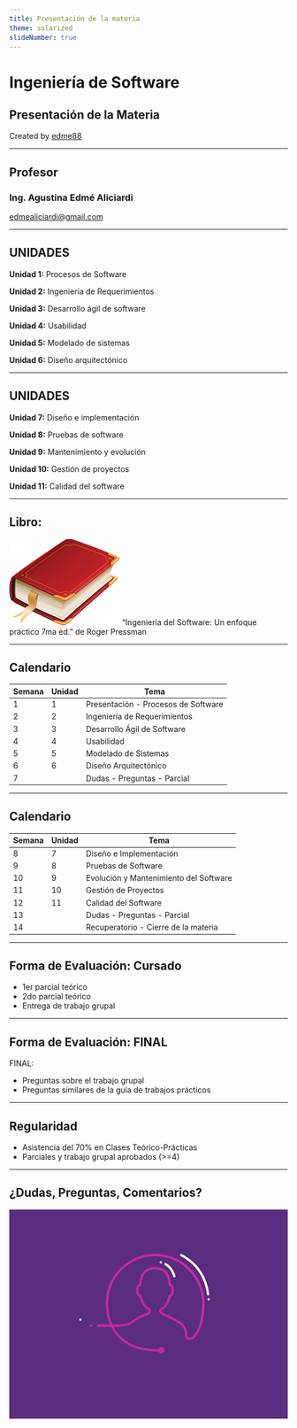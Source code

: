 ```yaml
---
title: Presentación de la materia
theme: solarized
slideNumber: true
---
```


# Ingeniería de Software
## Presentación de la Materia
Created by <i class="fab fa-telegram"></i>
[edme88]("https://t.me/edme88")

---
## Profesor

### Ing. Agustina Edmé Aliciardi
edmealiciardi@gmail.com

---
## UNIDADES

**Unidad 1:** Procesos de Software

**Unidad 2:** Ingeniería de Requerimientos

**Unidad 3:** Desarrollo ágil de software

**Unidad 4:** Usabilidad

**Unidad 5:** Modelado de sistemas

**Unidad 6:** Diseño arquitectónico

---
## UNIDADES

**Unidad 7:** Diseño e implementación

**Unidad 8:** Pruebas de software

**Unidad 9:** Mantenimiento y evolución

**Unidad 10:** Gestión de proyectos

**Unidad 11:** Calidad del software

---
## Libro:
![Book](images/book.png)
“Ingeniería del Software: Un enfoque práctico 7ma ed.” de Roger Pressman

---

## Calendario

| Semana | Unidad | Tema                                |
|--------|--------|-------------------------------------|
| 1      | 1      | Presentación - Procesos de Software |
| 2      | 2      | Ingeniería de Requerimientos        |
| 3      | 3      | Desarrollo Ágil de Software         |
| 4      | 4      | Usabilidad                          |
| 5      | 5      | Modelado de Sistemas                |
| 6      | 6      | Diseño Arquitectónico               |
| 7      |        | Dudas - Preguntas - Parcial         |

---

## Calendario

| Semana | Unidad | Tema                                   |
|--------|--------|----------------------------------------|
| 8      | 7      | Diseño e Implementación                |
| 9      | 8      | Pruebas de Software                    |
| 10     | 9      | Evolución y Mantenimiento del Software |
| 11     | 10     | Gestión de Proyectos                   |
| 12     | 11     | Calidad del Software                   |
| 13     |        | Dudas - Preguntas - Parcial            |
| 14     |        | Recuperatorio - Cierre de la materia   |

---
## Forma de Evaluación: Cursado
* 1er parcial teórico
* 2do parcial teórico
* Entrega de trabajo grupal

---
## Forma de Evaluación: FINAL
FINAL:
* Preguntas sobre el trabajo grupal
* Preguntas similares de la guía de trabajos prácticos

---
## Regularidad
* Asistencia del 70% en Clases Teórico-Prácticas
* Parciales y trabajo grupal aprobados (>=4)

---
## ¿Dudas, Preguntas, Comentarios?
![DUDAS](images/pregunta.gif)
